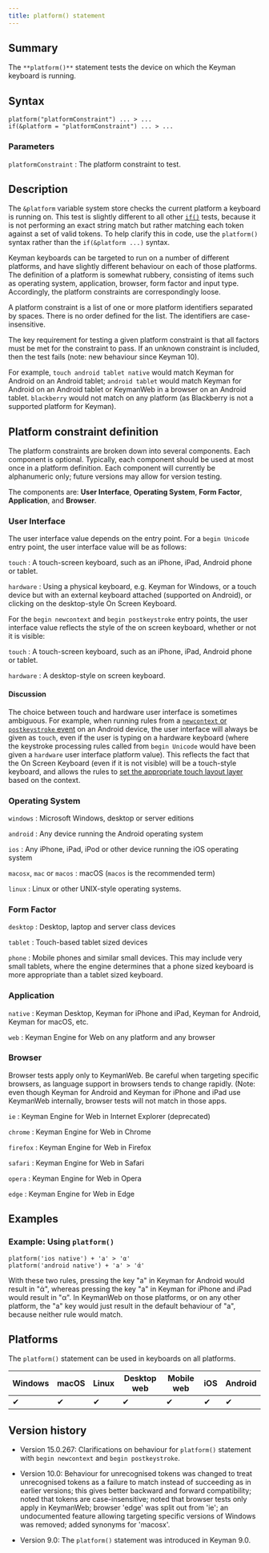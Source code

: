 ```yaml
---
title: platform() statement
---
```


## Summary

The `**platform()**` statement tests the device on which the Keyman keyboard is
running.

## Syntax

```keyman
platform("platformConstraint") ... > ...
if(&platform = "platformConstraint") ... > ...
```

### Parameters

`platformConstraint`
: The platform constraint to test.

## Description

The `&platform` variable system store checks the current platform a keyboard is
running on. This test is slightly different to all other [`if()`](if) tests,
because it is not performing an exact string match but rather matching each
token against a set of valid tokens. To help clarify this in code, use the
`platform()` syntax rather than the `if(&platform ...)` syntax.

Keyman keyboards can be targeted to run on a number of different platforms, and
have slightly different behaviour on each of those platforms. The definition of
a platform is somewhat rubbery, consisting of items such as operating system,
application, browser, form factor and input type. Accordingly, the platform
constraints are correspondingly loose.

A platform constraint is a list of one or more platform identifiers separated by
spaces. There is no order defined for the list. The identifiers are
case-insensitive.

The key requirement for testing a given platform constraint is that all factors
must be met for the constraint to pass. If an unknown constraint is included,
then the test fails (note: new behaviour since Keyman 10).

For example, `touch android tablet native` would match Keyman for Android on an
Android tablet; `android tablet` would match Keyman for Android on an Android
tablet or KeymanWeb in a browser on an Android tablet. `blackberry` would not
match on any platform (as Blackberry is not a supported platform for Keyman).

## Platform constraint definition

The platform constraints are broken down into several components. Each component
is optional. Typically, each component should be used at most once in a platform
definition. Each component will currently be alphanumeric only; future versions
may allow for version testing.

The components are: **User Interface**, **Operating System**, **Form Factor**,
**Application**, and **Browser**.

### User Interface

The user interface value depends on the entry point. For a `begin Unicode` entry
point, the user interface value will be as follows:

`touch`
: A touch-screen keyboard, such as an iPhone, iPad, Android phone or tablet.

`hardware`
: Using a physical keyboard, e.g. Keyman for Windows, or a touch device but with
  an external keyboard attached (supported on Android), or clicking on the
  desktop-style On Screen Keyboard.

For the `begin newcontext` and `begin postkeystroke` entry points, the user
interface value reflects the style of the on screen keyboard, whether or not it
is visible:

`touch`
: A touch-screen keyboard, such as an iPhone, iPad, Android phone or tablet.

`hardware`
: A desktop-style on screen keyboard.

#### Discussion

The choice between touch and hardware user interface is sometimes ambiguous. For
example, when running rules from a [`newcontext` or `postkeystroke`
event](begin) on an Android device, the user interface will always be given as
`touch`, even if the user is typing on a hardware keyboard (where the keystroke
processing rules called from `begin Unicode` would have been given a `hardware`
user interface platform value). This reflects the fact that the On Screen
Keyboard (even if it is not visible) will be a touch-style keyboard, and allows
the rules to [set the appropriate touch layout layer](../guide/casing-support)
based on the context.

### Operating System

`windows`
: Microsoft Windows, desktop or server editions

`android`
: Any device running the Android operating system

`ios`
: Any iPhone, iPad, iPod or other device running the iOS operating system

`macosx`, `mac` or `macos`
: macOS (`macos` is the recommended term)

`linux`
: Linux or other UNIX-style operating systems.

### Form Factor

`desktop`
: Desktop, laptop and server class devices

`tablet`
: Touch-based tablet sized devices

`phone`
: Mobile phones and similar small devices. This may include very small tablets,
  where the engine determines that a phone sized keyboard is more appropriate
  than a tablet sized keyboard.

### Application

`native`
: Keyman Desktop, Keyman for iPhone and iPad, Keyman for Android, Keyman for
  macOS, etc.

`web`
: Keyman Engine for Web on any platform and any browser

### Browser

Browser tests apply only to KeymanWeb. Be careful when targeting specific
browsers, as language support in browsers tends to change rapidly. (Note: even
though Keyman for Android and Keyman for iPhone and iPad use KeymanWeb
internally, browser tests will not match in those apps.

`ie`
: Keyman Engine for Web in Internet Explorer (deprecated)

`chrome`
: Keyman Engine for Web in Chrome

`firefox`
: Keyman Engine for Web in Firefox

`safari`
: Keyman Engine for Web in Safari

`opera`
: Keyman Engine for Web in Opera

`edge`
: Keyman Engine for Web in Edge

## Examples

### Example: Using `platform()`

```keyman
platform('ios native') + 'a' > 'α'
platform('android native') + 'a' > 'ά'
```

With these two rules, pressing the key "a" in Keyman for Android would result in
"ά", whereas pressing the key "a" in Keyman for iPhone and iPad would result in
"α". In KeymanWeb on those platforms, or on any other platform, the "a" key
would just result in the default behaviour of "a", because neither rule would
match.

## Platforms

The `platform()` statement can be used in keyboards on all platforms.

<table class='platform'>
  <thead>
    <tr><th>Windows</th><th>macOS</th><th>Linux</th><th>Desktop web</th><th>Mobile web</th><th>iOS</th><th>Android</th></tr>
  </thead>
  <tbody>
    <tr><td>✔</td><td>✔</td><td>✔</td><td>✔</td><td>✔</td><td>✔</td><td>✔</td></tr>
  </tbody>
</table>

## Version history

* Version 15.0.267: Clarifications on behaviour for `platform()` statement with
  `begin newcontext` and `begin postkeystroke`.

* Version 10.0: Behaviour for unrecognised tokens was changed to treat
  unrecognised tokens as a failure to match instead of succeeding as in earlier
  versions; this gives better backward and forward compatibility; noted that
  tokens are case-insensitive; noted that browser tests only apply in KeymanWeb;
  browser 'edge' was split out from 'ie'; an undocumented feature allowing
  targeting specific versions of Windows was removed; added synonyms for
  'macosx'.

* Version 9.0: The `platform()` statement was introduced in Keyman 9.0.

